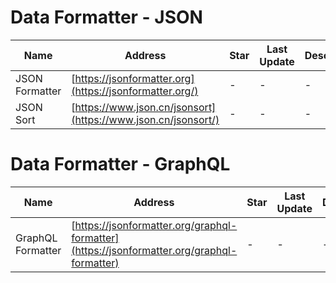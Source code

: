 # Data Formatter - JSON
Name| Address | Star| Last Update| Desc
-|-|-|-|-|
JSON Formatter|[https://jsonformatter.org](https://jsonformatter.org/)|-|-|-
JSON Sort|[https://www.json.cn/jsonsort](https://www.json.cn/jsonsort/)|-|-|-


# Data Formatter - GraphQL
Name| Address | Star| Last Update| Desc
-|-|-|-|-|
GraphQL Formatter|[https://jsonformatter.org/graphql-formatter](https://jsonformatter.org/graphql-formatter)|-|-|-
